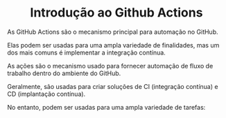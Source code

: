 <h1 align=center> Introdução ao Github Actions </h1>

As GitHub Actions são o mecanismo principal para automação no GitHub.

Elas podem ser usadas para uma ampla variedade de finalidades, mas um dos mais comuns é implementar a integração contínua.

As ações são o mecanismo usado para fornecer automação de fluxo de trabalho dentro do ambiente do GitHub.

Geralmente, são usadas para criar soluções de CI (integração contínua) e CD (implantação contínua).

No entanto, podem ser usadas para uma ampla variedade de tarefas:
